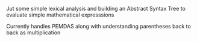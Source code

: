 Jut some simple lexical analysis and building an Abstract Syntax Tree to evaluate simple mathematical expresssions

Currently handles PEMDAS along with understanding parentheses back to back as multiplication
